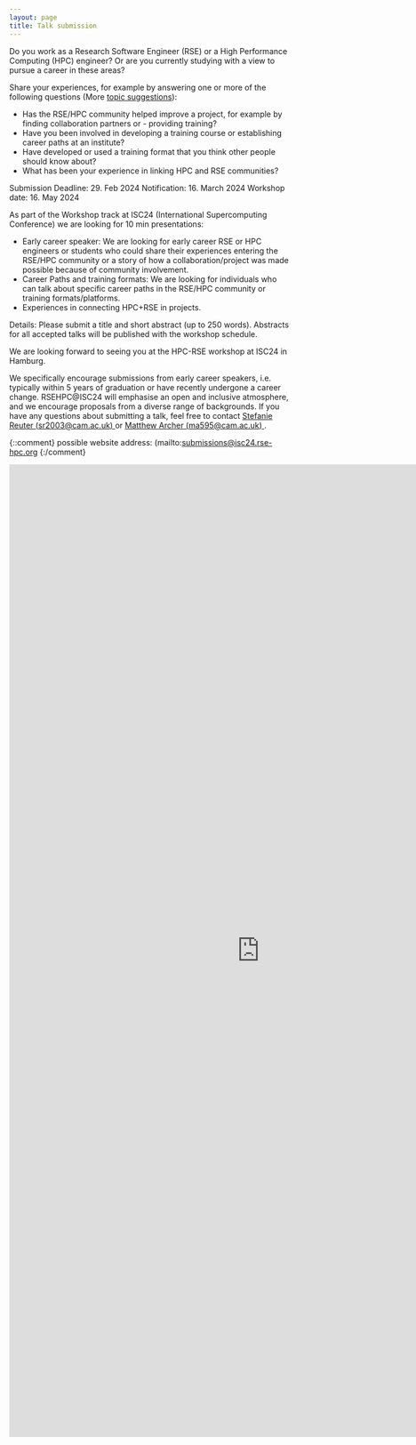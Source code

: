 ```yaml
---
layout: page
title: Talk submission
---
```

Do you work as a Research Software Engineer (RSE) or a High Performance Computing (HPC) engineer? Or are you currently studying with a view to pursue a career in these areas? 

Share your experiences, for example by answering one or more of the following questions (More [topic suggestions](/RSE_HPC-ISC24/topics/)): 

- Has the RSE/HPC community helped improve a project, for example by finding collaboration partners or - providing training?
- Have you been involved in developing a training course or establishing career paths at an institute? 
- Have developed or used a training format that you think other people should know about?
- What has been your experience in  linking HPC and RSE communities? 

Submission Deadline:        29. Feb 2024
Notification:               16. March 2024
Workshop date:			    16. May 2024


As part of the Workshop track at ISC24 (International Supercomputing Conference) we are looking for 10 min presentations:
- Early career speaker: We are looking for early career RSE or HPC engineers or students who could share their experiences entering the RSE/HPC community or a story of how a collaboration/project was made possible because of community involvement. 
- Career Paths and training formats: We are looking for individuals who can talk about specific career paths in the RSE/HPC community or training formats/platforms. 
- Experiences in connecting HPC+RSE in projects. 

Details: Please submit a title and short abstract (up to 250 words). Abstracts for all accepted talks will be published with the workshop schedule.

We are looking forward to seeing you at the HPC-RSE workshop at ISC24 in Hamburg.

We specifically encourage submissions from early career speakers, i.e. typically within 5 years of graduation or have recently undergone a career change. RSEHPC@ISC24 will emphasise an open and inclusive atmosphere, and we encourage proposals from a diverse range of backgrounds.
If you have any questions about submitting a talk, feel free to contact [Stefanie Reuter (sr2003@cam.ac.uk) ](mailto:sr2003@cam.ac.uk) or [Matthew Archer (ma595@cam.ac.uk) ](mailto:ma595@cam.ac.uk).

{::comment}
possible website address: (mailto:submissions@isc24.rse-hpc.org
{:/comment}

<iframe src="https://docs.google.com/forms/d/e/1FAIpQLScsUOWy_Yl-xik6Us6OveVQW7L44IGc5eWtpBi57jjgi318Dg/viewform?embedded=true" width="900" height="1750" frameborder="0" marginheight="0" marginwidth="0">Loading…</iframe>

